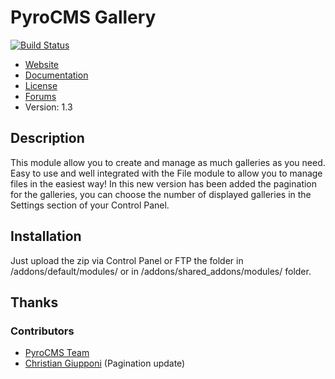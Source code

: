 # PyroCMS Gallery

[![Build Status](https://travis-ci.org/ClaudionorBarros/galleries.svg?branch=2.2/master)](https://travis-ci.org/ClaudionorBarros/galleries)

* [Website](http://pyrocms.com/)
* [Documentation](http://pyrocms.com/docs)
* [License](http://pyrocms.com/legal/license)
* [Forums](http://pyrocms.com/forums)
* Version: 1.3


## Description

This module allow you to create and manage as much galleries as you need.
Easy to use and well integrated with the File module to allow you to manage files in the easiest way!
In this new version has been added the pagination for the galleries, you can choose the number of displayed galleries in the Settings section of your Control Panel.

## Installation

Just upload the zip via Control Panel or FTP the folder in /addons/default/modules/ or in /addons/shared_addons/modules/ folder.


## Thanks

### Contributors

* [PyroCMS Team](http://www.pyrocms.com)
* [Christian Giupponi](https://github.com/ChristianGiupponi) (Pagination update)
